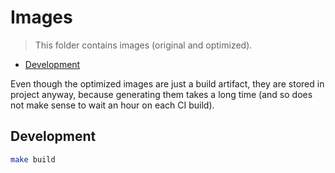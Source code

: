 # Images

> This folder contains images (original and optimized).

<!-- toc -->

- [Development](#development)

<!-- tocstop -->

Even though the optimized images are just a build artifact,
they are stored in project anyway, because generating them takes a long time
(and so does not make sense to wait an hour on each CI build).

## Development

```sh
make build
```
